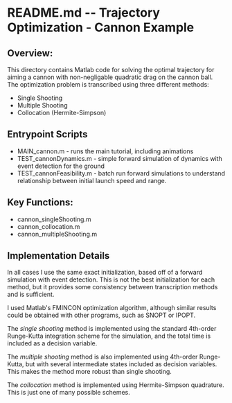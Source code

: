 # README.md  --  Trajectory Optimization - Cannon Example

## Overview:
This directory contains Matlab code for solving the optimal trajectory for aiming a cannon with non-negligable quadratic drag on the cannon ball. The optimization problem is transcribed using three different methods: 
- Single Shooting
- Multiple Shooting
- Collocation (Hermite-Simpson)

## Entrypoint Scripts
- MAIN_cannon.m - runs the main tutorial, including animations
- TEST_cannonDynamics.m - simple forward simulation of dynamics with event detection for the ground
- TEST_cannonFeasibility.m - batch run forward simulations to understand relationship between initial launch speed and range.

## Key Functions:
- cannon_singleShooting.m
- cannon_collocation.m
- cannon_multipleShooting.m

## Implementation Details
 
In all cases I use the same exact initialization, based off of a forward simulation with event detection. This is not the best initialization for each method, but it provides some consistency between transcription methods and is sufficient.

I used Matlab's FMINCON optimization algorithm, although similar results could be obtained with other programs, such as SNOPT or IPOPT.

 The _single shooting_ method is implemented using the standard 4th-order Runge-Kutta integration scheme for the simulation, and the total time is included as a decision variable. 

 The _multiple shooting_ method is also implemented using 4th-order Runge-Kutta, but with several intermediate states included as decision variables. This makes the method more robust than single shooting.

 The _collocation_ method is implemented using Hermite-Simpson quadrature. This is just one of many possible schemes.

